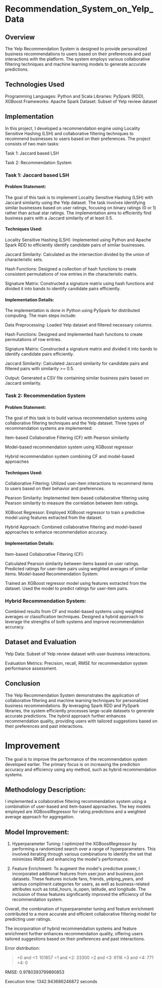 # Recommendation_System_on_Yelp_Data

## Overview
The Yelp Recommendation System is designed to provide personalized business recommendations to users based on their preferences and past interactions with the platform. The system employs various collaborative filtering techniques and machine learning models to generate accurate predictions.

## Technologies Used
Programming Languages: Python and Scala
Libraries: PySpark (RDD), XGBoost
Frameworks: Apache Spark
Dataset: Subset of Yelp review dataset

## Implementation

In this project, I developed a recommendation engine using Locality Sensitive Hashing (LSH) and collaborative filtering techniques to recommend businesses to users based on their preferences. The project consists of two main tasks:

Task 1: Jaccard based LSH

Task 2: Recommendation System

### Task 1: Jaccard based LSH

#### Problem Statement:

The goal of this task is to implement Locality Sensitive Hashing (LSH) with Jaccard similarity using the Yelp dataset. The task involves identifying similar businesses based on user ratings, focusing on binary ratings (0 or 1) rather than actual star ratings. The implementation aims to efficiently find business pairs with a Jaccard similarity of at least 0.5.

#### Techniques Used:

Locality Sensitive Hashing (LSH): Implemented using Python and Apache Spark RDD to efficiently identify candidate pairs of similar businesses.

Jaccard Similarity: Calculated as the intersection divided by the union of characteristic sets.

Hash Functions: Designed a collection of hash functions to create consistent permutations of row entries in the characteristic matrix.

Signature Matrix: Constructed a signature matrix using hash functions and divided it into bands to identify candidate pairs efficiently.

#### Implementation Details:

The implementation is done in Python using PySpark for distributed computing. The main steps include:

Data Preprocessing: Loaded Yelp dataset and filtered necessary columns.

Hash Functions: Designed and implemented hash functions to create permutations of row entries.

Signature Matrix: Constructed a signature matrix and divided it into bands to identify candidate pairs efficiently.

Jaccard Similarity: Calculated Jaccard similarity for candidate pairs and filtered pairs with similarity >= 0.5.

Output: Generated a CSV file containing similar business pairs based on Jaccard similarity.

### Task 2: Recommendation System

#### Problem Statement:

The goal of this task is to build various recommendation systems using collaborative filtering techniques and the Yelp dataset. Three types of recommendation systems are implemented:

Item-based Collaborative Filtering (CF) with Pearson similarity

Model-based recommendation system using XGBoost regressor

Hybrid recommendation system combining CF and model-based approaches

#### Techniques Used:

Collaborative Filtering: Utilized user-item interactions to recommend items to users based on their behavior and preferences.

Pearson Similarity: Implemented item-based collaborative filtering using Pearson similarity to measure the correlation between item ratings.

XGBoost Regressor: Employed XGBoost regressor to train a predictive model using features extracted from the dataset.

Hybrid Approach: Combined collaborative filtering and model-based approaches to enhance recommendation accuracy.

#### Implementation Details:

Item-based Collaborative Filtering (CF):

Calculated Pearson similarity between items based on user ratings.
Predicted ratings for user-item pairs using weighted averages of similar items.
Model-based Recommendation System:

Trained an XGBoost regressor model using features extracted from the dataset.
Used the model to predict ratings for user-item pairs.

### Hybrid Recommendation System:

Combined results from CF and model-based systems using weighted averages or classification techniques.
Designed a hybrid approach to leverage the strengths of both systems and improve recommendation accuracy.

## Dataset and Evaluation
Yelp Data: Subset of Yelp review dataset with user-business interactions.

Evaluation Metrics: Precision, recall, RMSE for recommendation system performance assessment.

## Conclusion
The Yelp Recommendation System demonstrates the application of collaborative filtering and machine learning techniques for personalized business recommendations. By leveraging Spark RDD and PySpark libraries, the system efficiently processes large-scale datasets to generate accurate predictions. The hybrid approach further enhances recommendation quality, providing users with tailored suggestions based on their preferences and past interactions.

# Improvement

 The goal is to improve the performance of the recommendation system developed earlier. The primary focus is on increasing the prediction accuracy and efficiency using any method, such as hybrid recommendation systems. 

## Methodology Description:
I implemented a collaborative filtering recommendation system using a combination 
of user-based and item-based approaches. The key models employed are XGBoostRegressor 
for rating predictions and a weighted average approach for aggregation.

## Model Improvement:
1. Hyperparameter Tuning:
   I optimized the XGBoostRegressor by performing a randomized search 
   over a range of hyperparameters. This involved iterating through various 
   combinations to identify the set that minimizes RMSE and enhancing the 
   model's performance.

2. Feature Enrichment:
   To augment the model's predictive power, I incorporated additional features 
   from user.json and business.json datasets. These features include fans, friends, 
   yelping_years, and various compliment categories for users, as well as business-related 
   attributes such as total_hours, is_open, latitude, and longitude. The inclusion of 
   these features significantly improved the efficiency of the recommendation system.

Overall, the combination of hyperparameter tuning and feature enrichment contributed 
to a more accurate and efficient collaborative filtering model for predicting user ratings. 

The incorporation of hybrid recommendation systems and feature enrichment further enhances recommendation quality, offering users tailored suggestions based on their preferences and past interactions.

Error distribution:
>=0 and <1: 101857
>=1 and <2: 33300
>=2 and <3: 6116
>=3 and <4: 771
>=4: 0

RMSE: 0.9780393799890853

Execution time: 1342.943686246872 seconds
